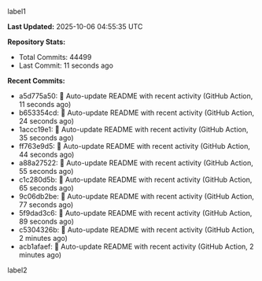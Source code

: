 
label1 
<!-- ACTIVITY_START -->
**Last Updated:** 2025-10-06 04:55:35 UTC

**Repository Stats:**
- Total Commits: 44499
- Last Commit: 11 seconds ago

**Recent Commits:**
- a5d775a50: 🤖 Auto-update README with recent activity (GitHub Action, 11 seconds ago)
- b653354cd: 🤖 Auto-update README with recent activity (GitHub Action, 24 seconds ago)
- 1accc19e1: 🤖 Auto-update README with recent activity (GitHub Action, 35 seconds ago)
- ff763e9d5: 🤖 Auto-update README with recent activity (GitHub Action, 44 seconds ago)
- a88a27522: 🤖 Auto-update README with recent activity (GitHub Action, 55 seconds ago)
- c1c280d5b: 🤖 Auto-update README with recent activity (GitHub Action, 65 seconds ago)
- 9c06db2be: 🤖 Auto-update README with recent activity (GitHub Action, 77 seconds ago)
- 5f9dad3c6: 🤖 Auto-update README with recent activity (GitHub Action, 89 seconds ago)
- c5304326b: 🤖 Auto-update README with recent activity (GitHub Action, 2 minutes ago)
- acb1afaef: 🤖 Auto-update README with recent activity (GitHub Action, 2 minutes ago)
<!-- ACTIVITY_END -->

label2
